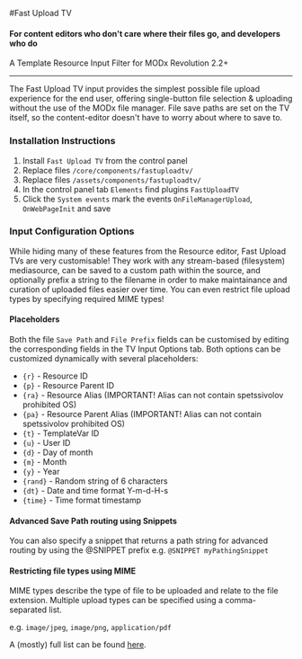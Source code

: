 #Fast Upload TV 
#### For content editors who don't care where their files go, and developers who do
A Template Resource Input Filter for MODx Revolution 2.2+

------------------------------------

The Fast Upload TV input provides the simplest possible file upload experience for the end user, 
offering single-button file selection & uploading without the use of the MODx file manager. File save paths are 
set on the TV itself, so the content-editor doesn't have to worry about where to save to.

### Installation Instructions
1. Install `Fast Upload TV` from the control panel
2. Replace files `/core/components/fastuploadtv/`
3. Replace files `/assets/components/fastuploadtv/`
4. In the control panel tab `Elements` find plugins `FastUploadTV`
5. Click the `System events` mark the events `OnFileManagerUpload`, `OnWebPageInit` and save


### Input Configuration Options
While hiding many of these features from the Resource editor, Fast Upload TVs are very customisable! They 
work with any stream-based (filesystem) mediasource, can be saved to a custom path within the source, and optionally 
prefix a string to the filename in order to make maintainance and curation of uploaded files easier over time. 
You can even restrict file upload types by specifying required MIME types!

#### Placeholders
Both the file `Save Path` and `File Prefix` fields can be customised by editing the corresponding fields in 
the TV Input Options tab. Both options can be customized dynamically with several placeholders:

* `{r}`     - Resource ID
* `{p}`     - Resource Parent ID
* `{ra}`    - Resource Alias (IMPORTANT! Alias can not contain spetssivolov prohibited OS)
* `{pa}`    - Resource Parent Alias (IMPORTANT! Alias can not contain spetssivolov prohibited OS)
* `{t}`     - TemplateVar ID
* `{u}`     - User ID
* `{d}`     - Day of month
* `{m}`     - Month
* `{y}`     - Year
* `{rand}`  - Random string of 6 characters
* `{dt}`    - Date and time format Y-m-d-H-s
* `{time}`  - Time format timestamp
      
#### Advanced Save Path routing using Snippets
You can also specify a snippet that returns a path string for advanced routing by using the @SNIPPET prefix
e.g. `@SNIPPET myPathingSnippet`


#### Restricting file types using MIME
MIME types describe the type of file to be uploaded and relate to the file extension.
Multiple upload types can be specified using a comma-separated list.

e.g. `image/jpeg`, `image/png`, `application/pdf` 

A (mostly) full list can be found [here](http://webdesign.about.com/od/multimedia/a/mime-types-by-file-extension.htm).
